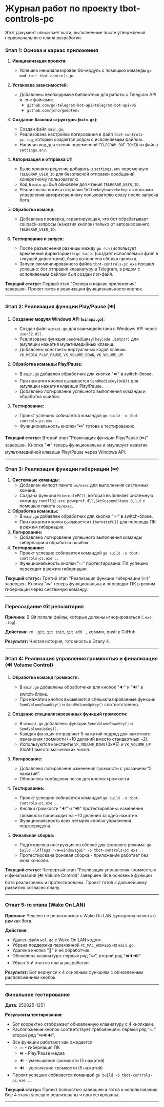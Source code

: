 # Журнал работ по проекту tbot-controls-pc

Этот документ описывает шаги, выполненные после утверждения первоначального плана разработки.

### Этап 1: Основа и каркас приложения

1.  **Инициализация проекта:**
    *   Успешно инициализирован Go-модуль с помощью команды `go mod init tbot-controls-pc`.

2.  **Установка зависимостей:**
    *   Добавлены необходимые библиотеки для работы с Telegram API и .env файлами:
        *   `github.com/go-telegram-bot-api/telegram-bot-api/v5`
        *   `github.com/joho/godotenv`

3.  **Создание базовой структуры (`main.go`):**
    *   Создан файл `main.go`.
    *   Реализована настройка логирования в файл `tbot-controls-pc.log`, который создается рядом с исполняемым файлом.
    *   Написан код для чтения переменной `TELEGRAM_BOT_TOKEN` из файла `settings.env`.

4.  **Авторизация и отправка UI:**
    *   Было принято решение добавить в `settings.env` переменную `TELEGRAM_USER_ID` для безопасной отправки сообщений конкретному пользователю.
    *   Код в `main.go` был обновлен для чтения `TELEGRAM_USER_ID`.
    *   Реализована логика отправки `InlineKeyboardMarkup` с кнопками управления авторизованному пользователю сразу после запуска бота.

5.  **Обработка команд:**
    *   Добавлена проверка, гарантирующая, что бот обрабатывает callback-запросы (нажатия кнопок) только от авторизованнго `TELEGRAM_USER_ID`.

6.  **Тестирование и запуск:**
    *   После разъяснения разницы между `go run` (использует временные директории) и `go build` (создает исполняемый файл в текущей директории), была выполнена сборка проекта.
    *   Запуск скомпилированного файла `tbot-controls-pc.exe` прошел успешно: бот отправил клавиатуру в Telegram, а рядом с исполняемым файлом был создан лог-файл.

**Текущий статус:** Первый этап "Основа и каркас приложения" завершен. Проект готов к реализации функциональности кнопок.

---

### Этап 2: Реализация функции Play/Pause (⏯️)

1.  **Создание модуля Windows API (`winapi.go`):**
    *   Создан файл `winapi.go` для взаимодействия с Windows API через `user32.dll`.
    *   Реализована функция `SendMediaKey(keyCode uintptr)` для эмуляции нажатия мультимедийных клавиш.
    *   Добавлены константы виртуальных кодов клавиш: `VK_MEDIA_PLAY_PAUSE`, `VK_VOLUME_DOWN`, `VK_VOLUME_UP`.

2.  **Обработка команды Play/Pause:**
    *   В `main.go` добавлен обработчик для кнопки "⏯️" в switch-блоке.
    *   При нажатии кнопки вызывается `SendMediaKey(0xB3)` для эмуляции нажатия клавиши Play/Pause.
    *   Добавлено логирование успешного выполнения команды и обработка ошибок.

3.  **Тестирование:**
    *   Проект успешно собирается командой `go build -o tbot-controls-pc.exe .`.
    *   Функциональность кнопки "⏯️" готова к тестированию.

**Текущий статус:** Второй этап "Реализация функции Play/Pause (⏯️)" завершен. Кнопка "⏯️" теперь функциональна и эмулирует нажатие мультимедийной клавиши Play/Pause через Windows API.

---

### Этап 3: Реализация функции гибернации (💤)

1.  **Системные команды:**
    *   Добавлен импорт пакета `os/exec` для выполнения системных команд.
    *   Создана функция `HibernatePC()`, которая выполняет системную команду `rundll32.exe powrprof.dll,SetSuspendState 0,1,0` с помощью пакета `os/exec`.
2.  **Обработка команды:**
    *   В `main.go` добавлен обработчик для кнопки "💤" в switch-блоке.
    *   При нажатии кнопки вызывается `HibernatePC()` для перевода ПК в режим гибернации.
3.  **Логирование:**
    *   Добавлено логирование успешного выполнения команды гибернации и обработка ошибок.
4.  **Тестирование:**
    *   Проект успешно собирается командой `go build -o tbot-controls-pc.exe .`.
    *   Функциональность кнопки "💤" протестирована: ПК успешно переходит в режим гибернации.

**Текущий статус:** Третий этап "Реализация функции гибернации (💤)" завершен. Кнопка "💤" теперь функциональна и переводит ПК в режим гибернации через системную команду.

---

### Пересоздание Git репозитория

**Причина:** В Git попали файлы, которые должны игнорироваться (`.exe`, `.log`).

**Действия:** `rm .git`, `git init`, `git add .`, коммит, push в GitHub.

**Результат:** Чистая история, готовность к Этапу 4.

---

### Этап 4: Реализация управления громкостью и финализация (🔊 Volume Control)

1.  **Обработка команд громкости:**
    *   В `main.go` добавлены обработчики для кнопок "🔉" и "🔊" в switch-блоке.
    *   При нажатии кнопок вызываются специализированные функции `SendVolumeDownKey()` и `SendVolumeUpKey()` соответственно.

2.  **Создание специализированных функций громкости:**
    *   В `winapi.go` добавлены функции `SendVolumeDownKey()` и `SendVolumeUpKey()`.
    *   Каждая функция отправляет 5 нажатий подряд для заметного изменения громкости (~10 делений вместо стандартных ~2).
    *   Используются константы `VK_VOLUME_DOWN` (0xAE) и `VK_VOLUME_UP` (0xAF) вместо магических чисел.

3.  **Логирование:**
    *   Добавлено логирование изменения громкости с указанием "5 нажатий".
    *   Обновлены сообщения логов для кнопок громкости.

4.  **Тестирование:**
    *   Проект успешно собирается командой `go build -o tbot-controls-pc.exe .`.
    *   Кнопки громкости "🔉" и "🔊" протестированы: изменение громкости происходит на ~10 делений за одно нажатие.
    *   Функциональность всех четырех кнопок управления подтверждена.

5.  **Финальная сборка:**
    *   Подготовлена инструкция по сборке для фонового режима: `go build -ldflags "-H=windowsgui" -o tbot-controls-pc.exe .`.
    *   Протестирована фоновая сборка - приложение работает без окна консоли.

**Текущий статус:** Четвертый этап "Реализация управления громкостью и финализация (🔊 Volume Control)" завершен. Все основные функции бота реализованы и протестированы. Проект готов к дальнейшему развитию согласно плану.

---

### Откат 5-го этапа (Wake On LAN)

**Причина:** Решено не реализовывать Wake On LAN функциональность в рамках бота.

**Действия:**
*   Удален файл `wol.go` с Wake On LAN кодом.
*   Убрана поддержка переменной `PC_MAC_ADDRESS` из `main.go`.
*   Удалена кнопка "🔌" и её обработчик.
*   Обновлена клавиатура: первый ряд "💤", второй ряд "⏯️🔉🔊".
*   Убран 5-й этап из плана разработки.

**Результат:** Бот вернулся к 4 основным функциям с обновленным расположением кнопок.

---

### Финальное тестирование

**Дата:** 250825-1351

**Результаты тестирования:**
*   Бот корректно отображает обновленную клавиатуру с 4 кнопками.
*   Расположение кнопок соответствует требованиям: первый ряд "💤", второй ряд "⏯️🔉🔊".
*   Все функции работают как ожидается:
    - 💤 - гибернация ПК
    - ⏯️ - Play/Pause медиа
    - 🔉 - уменьшение громкости (5 нажатий)
    - 🔊 - увеличение громкости (5 нажатий)
*   Проект успешно собирается командой `go build -o tbot-controls-pc.exe .`.

**Текущий статус:** Проект полностью завершен и готов к использованию. Все 4 этапа успешно реализованы и протестированы.

---
